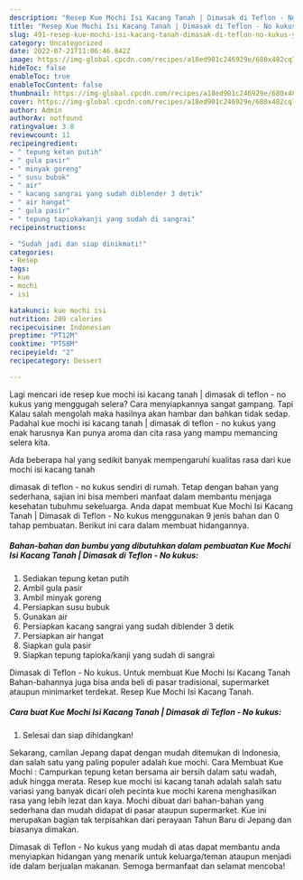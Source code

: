 ```yaml
---
description: "Resep Kue Mochi Isi Kacang Tanah | Dimasak di Teflon - No kukus yang Lezat , Menggugah Selera"
title: "Resep Kue Mochi Isi Kacang Tanah | Dimasak di Teflon - No kukus yang Lezat , Menggugah Selera"
slug: 491-resep-kue-mochi-isi-kacang-tanah-dimasak-di-teflon-no-kukus-yang-lezat-menggugah-selera
category: Uncategorized
date: 2022-07-21T11:06:46.842Z
image: https://img-global.cpcdn.com/recipes/a18ed901c246929e/680x482cq70/kue-mochi-isi-kacang-tanah-dimasak-di-teflon-no-kukus-foto-resep-utama.jpg
hideToc: false
enableToc: true
enableTocContent: false
thumbnail: https://img-global.cpcdn.com/recipes/a18ed901c246929e/680x482cq70/kue-mochi-isi-kacang-tanah-dimasak-di-teflon-no-kukus-foto-resep-utama.jpg
cover: https://img-global.cpcdn.com/recipes/a18ed901c246929e/680x482cq70/kue-mochi-isi-kacang-tanah-dimasak-di-teflon-no-kukus-foto-resep-utama.jpg
author: Admin
authorAv: notfound
ratingvalue: 3.8
reviewcount: 11
recipeingredient:
- " tepung ketan putih"
- " gula pasir"
- " minyak goreng"
- " susu bubuk"
- " air"
- " kacang sangrai yang sudah diblender 3 detik"
- " air hangat"
- " gula pasir"
- " tepung tapiokakanji yang sudah di sangrai"
recipeinstructions:

- "Sudah jadi dan siap dinikmati!"
categories:
- Resep
tags:
- kue
- mochi
- isi

katakunci: kue mochi isi 
nutrition: 209 calories
recipecuisine: Indonesian
preptime: "PT12M"
cooktime: "PT58M"
recipeyield: "2"
recipecategory: Dessert

---
```



Lagi mencari ide resep kue mochi isi kacang tanah | dimasak di teflon - no kukus yang menggugah selera? Cara menyiapkannya sangat gampang. Tapi Kalau salah mengolah maka hasilnya akan hambar dan bahkan tidak sedap. Padahal kue mochi isi kacang tanah | dimasak di teflon - no kukus yang enak harusnya Kan punya aroma dan cita rasa yang mampu memancing selera kita.


Ada beberapa hal yang sedikit banyak mempengaruhi kualitas rasa dari kue mochi isi kacang tanah 

 dimasak di teflon - no kukus sendiri di rumah. Tetap dengan bahan yang sederhana, sajian ini bisa memberi manfaat dalam membantu menjaga kesehatan tubuhmu sekeluarga. Anda dapat membuat Kue Mochi Isi Kacang Tanah | Dimasak di Teflon - No kukus menggunakan 9 jenis bahan dan 0 tahap pembuatan. Berikut ini cara dalam membuat hidangannya.

<!--inarticleads1-->

##### Bahan-bahan dan bumbu yang dibutuhkan dalam pembuatan Kue Mochi Isi Kacang Tanah | Dimasak di Teflon - No kukus:

1. Sediakan  tepung ketan putih
1. Ambil  gula pasir
1. Ambil  minyak goreng
1. Persiapkan  susu bubuk
1. Gunakan  air
1. Persiapkan  kacang sangrai yang sudah diblender 3 detik
1. Persiapkan  air hangat
1. Siapkan  gula pasir
1. Siapkan  tepung tapioka/kanji yang sudah di sangrai


Dimasak di Teflon - No kukus. Untuk membuat Kue Mochi Isi Kacang Tanah Bahan-bahannya juga bisa anda beli di pasar tradisional, supermarket ataupun minimarket terdekat. Resep Kue Mochi Isi Kacang Tanah. 

<!--inarticleads2-->

##### Cara buat Kue Mochi Isi Kacang Tanah | Dimasak di Teflon - No kukus:


1. Selesai dan siap dihidangkan!

Sekarang, camilan Jepang dapat dengan mudah ditemukan di Indonesia, dan salah satu yang paling populer adalah kue mochi. Cara Membuat Kue Mochi : Campurkan tepung ketan bersama air bersih dalam satu wadah, aduk hingga merata. Resep kue mochi isi kacang tanah adalah salah satu variasi yang banyak dicari oleh pecinta kue mochi karena menghasilkan rasa yang lebih lezat dan kaya. Mochi dibuat dari bahan-bahan yang sederhana dan mudah didapat di pasar ataupun supermarket. Kue ini merupakan bagian tak terpisahkan dari perayaan Tahun Baru di Jepang dan biasanya dimakan. 

 Dimasak di Teflon - No kukus yang mudah di atas dapat membantu anda menyiapkan hidangan yang menarik untuk keluarga/teman ataupun menjadi ide dalam berjualan makanan. Semoga bermanfaat dan selamat mencoba!
